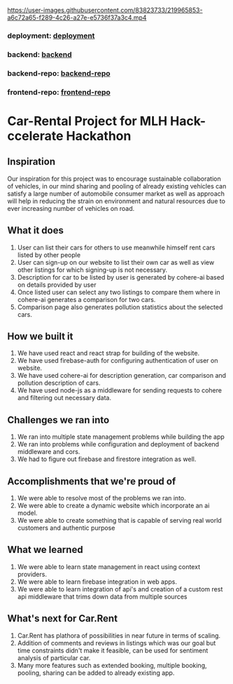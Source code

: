 
https://user-images.githubusercontent.com/83823733/219965853-a6c72a65-f289-4c26-a27e-e5736f37a3c4.mp4
### deployment: [deployment](https://rainbow-fairy-59d6d4.netlify.app/)
### backend: [backend](https://dorian-opposite-utahraptor.glitch.me/)
### backend-repo: [backend-repo](https://github.com/squidrye/Car-Rental-Middleware)
### frontend-repo: [frontend-repo](https://github.com/ArthSrivastava/Car-Rental)

# Car-Rental Project for MLH Hack-ccelerate Hackathon
## Inspiration
Our inspiration for this project was to encourage sustainable collaboration of vehicles, in our mind sharing and pooling of already existing vehicles can satisfy a large number of automobile consumer market as well as approach will help in reducing the strain on environment and natural resources due to ever increasing number of vehicles on road.
## What it does

1. User can list their cars for others to use meanwhile himself rent cars listed by other people
2. User can sign-up on our website to list their own car as well as view other listings for which signing-up is not necessary.
3. Description for car to be listed by user is generated by cohere-ai based on details provided by user
4. Once listed user can select any two listings to compare them where in cohere-ai generates a comparison for two cars.
5. Comparison page also generates pollution statistics about the selected cars.

## How we built it
1. We have used react and react strap for building of the website.
2. We have used firebase-auth for configuring authentication of user on website.
3. We have used cohere-ai for description generation, car comparison and pollution description of cars.
4. We have used node-js as a middleware for sending requests to cohere and filtering out necessary data.

## Challenges we ran into
1. We ran into multiple state management problems while building the app
2. We ran into problems while configuration and deployment of backend middleware and cors.
3. We had to figure out firebase and firestore integration as well.

## Accomplishments that we're proud of
1.  We were able to resolve most of the problems we ran into.
2. We were able to create a dynamic website which incorporate an ai model.
3. We were able to create something that is capable of serving real world customers and authentic purpose

## What we learned
1. We were able to learn state management in react using context providers.
2. We were able to learn firebase integration in web apps.
3. We were able to learn integration of api's and creation of a custom rest api middleware that trims down data from multiple sources

## What's next for Car.Rent
1. Car.Rent has plathora of possibilities in near future in terms of scaling.
2. Addition of comments and reviews in listings which was our goal but time constraints didn't make it feasible, can be used for sentiment analysis of particular car.
3. Many more features such as extended booking, multiple booking, pooling, sharing can be added to already existing app.
